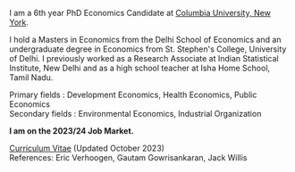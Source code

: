I am a 6th year PhD Economics Candidate at [Columbia University, New York](https://econ.columbia.edu). 

I hold a Masters in Economics from the Delhi School of Economics and an undergraduate degree in Economics from St. Stephen's College, University of Delhi. I previously worked as a Research Associate at Indian Statistical Institute, New Delhi and as a high school teacher at Isha Home School, Tamil Nadu.  

Primary fields   : Development Economics, Health Economics, Public Economics    
Secondary fields : Environmental Economics, Industrial Organization

**I am on the 2023/24 Job Market.**

[Curriculum Vitae](https://k-utkarsh.github.io/pdf/uk_CV_oct2023.pdf) (Updated October 2023)  
References: Eric Verhoogen, Gautam Gowrisankaran, Jack Willis
